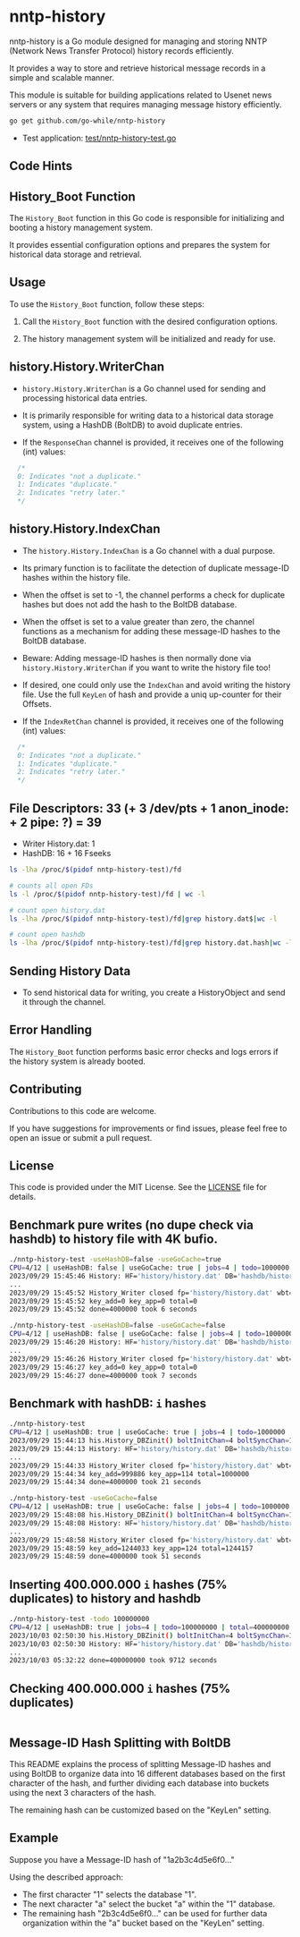 # nntp-history

nntp-history is a Go module designed for managing and storing NNTP (Network News Transfer Protocol) history records efficiently.

It provides a way to store and retrieve historical message records in a simple and scalable manner.

This module is suitable for building applications related to Usenet news servers or any system that requires managing message history efficiently.

```sh
go get github.com/go-while/nntp-history
```

- Test application: [test/nntp-history-test.go](https://github.com/go-while/nntp-history/blob/main/test/nntp-history-test.go)

## Code Hints

## History_Boot Function

The `History_Boot` function in this Go code is responsible for initializing and booting a history management system.

It provides essential configuration options and prepares the system for historical data storage and retrieval.

## Usage

To use the `History_Boot` function, follow these steps:

1. Call the `History_Boot` function with the desired configuration options.

2. The history management system will be initialized and ready for use.

## history.History.WriterChan

- `history.History.WriterChan` is a Go channel used for sending and processing historical data entries.

- It is primarily responsible for writing data to a historical data storage system, using a HashDB (BoltDB) to avoid duplicate entries.

- If the `ResponseChan` channel is provided, it receives one of the following (int) values:
```go
  /*
  0: Indicates "not a duplicate."
  1: Indicates "duplicate."
  2: Indicates "retry later."
  */
```

## history.History.IndexChan

- The `history.History.IndexChan` is a Go channel with a dual purpose.

- Its primary function is to facilitate the detection of duplicate message-ID hashes within the history file.

- When the offset is set to -1, the channel performs a check for duplicate hashes but does not add the hash to the BoltDB database.

- When the offset is set to a value greater than zero, the channel functions as a mechanism for adding these message-ID hashes to the BoltDB database.

- Beware: Adding message-ID hashes is then normally done via `history.History.WriterChan` if you want to write the history file too!

- If desired, one could only use the `IndexChan` and avoid writing the history file. Use the full `KeyLen` of hash and provide a uniq up-counter for their Offsets.

- If the `IndexRetChan` channel is provided, it receives one of the following (int) values:
```go
  /*
  0: Indicates "not a duplicate."
  1: Indicates "duplicate."
  2: Indicates "retry later."
  */
```

## File Descriptors: 33 (+ 3 /dev/pts + 1 anon_inode: + 2 pipe: ?) = 39

- Writer History.dat: 1
- HashDB: 16 + 16 Fseeks

```sh
ls -lha /proc/$(pidof nntp-history-test)/fd

# counts all open FDs
ls -l /proc/$(pidof nntp-history-test)/fd | wc -l

# count open history.dat
ls -lha /proc/$(pidof nntp-history-test)/fd|grep history.dat$|wc -l

# count open hashdb
ls -lha /proc/$(pidof nntp-history-test)/fd|grep history.dat.hash|wc -l
```


## Sending History Data

- To send historical data for writing, you create a HistoryObject and send it through the channel.

## Error Handling

The `History_Boot` function performs basic error checks and logs errors if the history system is already booted.

## Contributing

Contributions to this code are welcome.

If you have suggestions for improvements or find issues, please feel free to open an issue or submit a pull request.

## License

This code is provided under the MIT License. See the [LICENSE](LICENSE) file for details.



## Benchmark pure writes (no dupe check via hashdb) to history file with 4K bufio.
```sh
./nntp-history-test -useHashDB=false -useGoCache=true
CPU=4/12 | useHashDB: false | useGoCache: true | jobs=4 | todo=1000000 | total=4000000 | keyalgo=11 | keylen=6 | BatchSize=1024
2023/09/29 15:45:46 History: HF='history/history.dat' DB='hashdb/history.dat.hash' C='&{0xc000104f00}' HT=11 HL=6
...
2023/09/29 15:45:52 History_Writer closed fp='history/history.dat' wbt=108148560 offset=108148622 wroteLines=1060280
2023/09/29 15:45:52 key_add=0 key_app=0 total=0
2023/09/29 15:45:52 done=4000000 took 6 seconds
```

```sh
./nntp-history-test -useHashDB=false -useGoCache=false
CPU=4/12 | useHashDB: false | useGoCache: false | jobs=4 | todo=1000000 | total=4000000 | keyalgo=11 | keylen=6 | BatchSize=1024
2023/09/29 15:46:20 History: HF='history/history.dat' DB='hashdb/history.dat.hash' C='<nil>' HT=11 HL=6
...
2023/09/29 15:46:26 History_Writer closed fp='history/history.dat' wbt=408000000 offset=408000062 wroteLines=4000000
2023/09/29 15:46:27 key_add=0 key_app=0 total=0
2023/09/29 15:46:27 done=4000000 took 7 seconds
```

## Benchmark with hashDB: `i` hashes
```sh
./nntp-history-test
CPU=4/12 | useHashDB: true | useGoCache: true | jobs=4 | todo=1000000 | total=4000000 | keyalgo=11 | keylen=6 | BatchSize=1024
2023/09/29 15:44:13 his.History_DBZinit() boltInitChan=4 boltSyncChan=1
2023/09/29 15:44:13 History: HF='history/history.dat' DB='hashdb/history.dat.hash' C='&{0xc00010cf00}' HT=11 HL=6
...
2023/09/29 15:44:33 History_Writer closed fp='history/history.dat' wbt=102000000 offset=102000062 wroteLines=1000000
2023/09/29 15:44:34 key_add=999886 key_app=114 total=1000000
2023/09/29 15:44:34 done=4000000 took 21 seconds
```

```sh
./nntp-history-test -useGoCache=false
CPU=4/12 | useHashDB: true | useGoCache: false | jobs=4 | todo=1000000 | total=4000000 | keyalgo=11 | keylen=6 | BatchSize=1024
2023/09/29 15:48:08 his.History_DBZinit() boltInitChan=4 boltSyncChan=1
2023/09/29 15:48:08 History: HF='history/history.dat' DB='hashdb/history.dat.hash' C='<nil>' HT=11 HL=6
...
2023/09/29 15:48:58 History_Writer closed fp='history/history.dat' wbt=126904014 offset=126904076 wroteLines=1244157
2023/09/29 15:48:59 key_add=1244033 key_app=124 total=1244157
2023/09/29 15:48:59 done=4000000 took 51 seconds
```

## Inserting 400.000.000 `i` hashes (75% duplicates) to history and hashdb
```sh
./nntp-history-test -todo 100000000
CPU=4/12 | useHashDB: true | jobs=4 | todo=100000000 | total=400000000 | keyalgo=11 | keylen=6 | BatchSize=1024
2023/10/03 02:50:30 his.History_DBZinit() boltInitChan=4 boltSyncChan=1
2023/10/03 02:50:30 History: HF='history/history.dat' DB='hashdb/history.dat.hash' KeyAlgo=11 KeyLen=6
...
2023/10/03 05:32:22 done=400000000 took 9712 seconds
```

## Checking 400.000.000 `i` hashes (75% duplicates)
```sh

```



## Message-ID Hash Splitting with BoltDB

This README explains the process of splitting Message-ID hashes and using BoltDB to organize data into 16 different databases based on the first character of the hash, and further dividing each database into buckets using the next 3 characters of the hash.

The remaining hash can be customized based on the "KeyLen" setting.

## Example

Suppose you have a Message-ID hash of "1a2b3c4d5e6f0..."

Using the described approach:

- The first character "1" selects the database "1".
- The next character "a" select the bucket "a" within the "1" database.
- The remaining hash "2b3c4d5e6f0..." can be used for further data organization within the "a" bucket based on the "KeyLen" setting.


